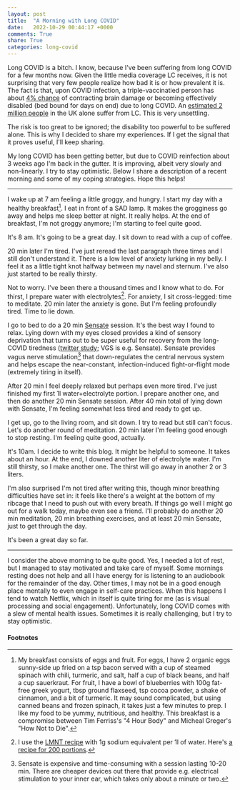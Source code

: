 ```yaml
---
layout: post
title:  "A Morning with Long COVID"
date:   2022-10-29 00:44:17 +0000
comments: True
share: True
categories: long-covid
---
```

Long COVID is a bitch. I know, because I've been suffering from long COVID for a few months now.
Given the little media coverage LC receives, it is not surprising that very few people realize how bad it is or how prevalent it is. The fact is that, upon COVID infection, a triple-vaccinatied person has about [4% chance](https://twitter.com/cjmaddison/status/1578177811491475456) of contracting brain damage or becoming effectively disabled (bed bound for days on end) due to long COVID. An [estimated 2 million people](https://twitter.com/ONS/status/1577939683618742273) in the UK alone suffer from LC. This is very unsettling.

The risk is too great to be ignored; the disability too powerful to be suffered alone. This is why I decided to share my experiences. If I get the signal that it proves useful, I'll keep sharing.

My long COVID has been getting better, but due to COVID reinfection about 3 weeks ago I'm back in the gutter. It is improving, albeit very slowly and non-linearly. I try to stay optimistic. Below I share a description of a recent morning and some of my coping strategies. Hope this helps!

---

I wake up at 7 am feeling a little groggy, and hungry.
I start my day with a healthy breakfast[^breakfast].
I eat in front of a SAD lamp. It makes the grogginess go away and helps me sleep better at night. It really helps. At the end of breakfast, I'm not groggy anymore; I'm starting to feel quite good.

[^breakfast]: My breakfast consists of eggs and fruit. For eggs, I have 2 organic eggs sunny-side up fried on a tsp bacon served with a cup of steamed spinach with chili, turmeric, and salt, half a cup of black beans, and half a cup sauerkraut. For fruit, I have a bowl of blueberries with 100g fat-free greek yogurt, tbsp ground flaxseed, tsp cocoa powder, a shake of cinnamon, and a bit of turmeric. It may sound complicated, but using canned beans and frozen spinach, it takes just a few minutes to prep. I like my food to be yummy, nutritious, and healthy. This breakfast is a compromise between Tim Ferriss's "4 Hour Body" and Micheal Greger's "How Not to Die".

It's 8 am.
It's going to be a great day.
I sit down to read with a cup of coffee.

20 min later I'm tired. I've just reread the last paragraph three times and I
still don't understand it. There is a low level of anxiety lurking in my belly.
I feel it as a little tight knot halfway between my navel and sternum.
I've also just started to be really thirsty.

Not to worry. I've been there a thousand times and I know what to do.
For thirst, I prepare water with electrolytes[^electrolytes].
For anxiety, I sit cross-legged: time to meditate.
20 min later the anxiety is gone. But I'm feeling profoundly tired.
Time to lie down.

[^electrolytes]: I use the [LMNT recipe](https://drinklmnt.com/blogs/health/the-best-homemade-electrolyte-drink-for-dehydration) with 1g sodium equivalent per 1l of water. Here's [a recipe for 200 portions](https://docs.google.com/document/d/1JeQcUnEv6Sz6PJnuP59c4cZ9iBqBr2AA_otpm1RkdvE/edit?usp=sharing).

I go to bed to do a 20 min [Sensate](https://www.getsensate.com) session. It's the best way I found to relax.
Lying down with my eyes closed provides a kind of sensory deprivation that turns out to be super useful for recovery from the long-COVID tiredness ([twitter study](https://twitter.com/organichemusic/status/1582318635460485122?t=feJK9kW5n8rz1duKvm5shQ&s=19); VGS is e.g. Sensate). Sensate provides vagus nerve stimulation[^VGS] that down-regulates the central nervous system and helps escape the near-constant, infection-induced fight-or-flight mode (extremely
tiring in itself).

[^VGS]: Sensate is expensive and time-consuming with a session lasting 10-20 min. There are cheaper devices out there that provide e.g. electrical stimulation to your inner ear, which takes only about a minute or two.

After 20 min I feel deeply relaxed but perhaps even more tired.
I've just finished my first 1l water+electrolyte portion.
I prepare another one, and then do another 20 min Sensate session.
After 40 min total of lying down with Sensate, I'm feeling somewhat less tired and ready to get up.

I get up, go to the living room, and sit down. I try to read but still can't focus.
Let's do another round of meditation.
20 min later I'm feeling good enough to stop resting. I'm feeling quite good, actually.

It's 10am. I decide to write this blog. It might be helpful to someone. It takes about
an hour. At the end, I downed another liter of electrolyte water. I'm still thirsty, so I make another one. The thirst will go away in another 2 or 3 liters.

I'm also surprised I'm not tired after writing this, though minor breathing difficulties have set in: it feels like there's a weight at the bottom of my ribcage that I need to push out with every breath.
If things go well I might go out for a walk today, maybe even see a friend.
I'll probably do another 20 min meditation, 20 min breathing exercises, and at least 20 min
Sensate, just to get through the day.

It's been a great day so far.

---

I consider the above morning to be quite good. Yes, I needed a lot of rest, but I managed to stay motivated and take care of myself. Some mornings resting does not help and all I have energy for is listening to an audiobook for the remainder of the day. Other times, I may not be in a good enough place mentally to even engage in self-care practices. When this happens I tend to watch Netflix, which in itself is quite tiring for me (as is visual processing and social engagement). Unfortunately, long COVID comes with a slew of mental health issues. Sometimes it is really challenging, but I try to stay optimistic.

#### Footnotes
